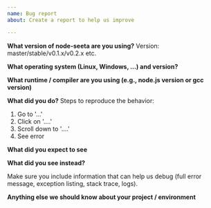 ```yaml
---
name: Bug report
about: Create a report to help us improve

---
```


**What version of node-seeta are you using?**
Version: master/stable/v0.1.x/v0.2.x etc.

**What operating system (Linux, Windows, ...) and version?**

**What runtime / compiler are you using (e.g., node.js version or gcc version)**

**What did you do?**
Steps to reproduce the behavior:
1. Go to '...'
2. Click on '....'
3. Scroll down to '....'
4. See error

**What did you expect to see**

**What did you see instead?**

Make sure you include information that can help us debug (full error message, exception listing, stack trace, logs).

**Anything else we should know about your project / environment**
